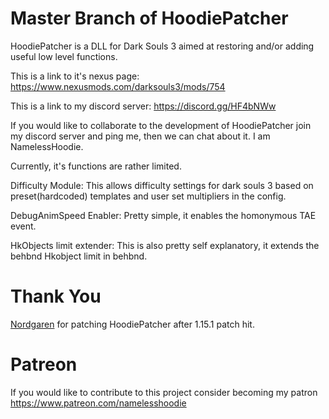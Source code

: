 # Master Branch of HoodiePatcher
HoodiePatcher is a DLL for Dark Souls 3 aimed at restoring and/or adding useful low level functions.

This is a link to it's nexus page: https://www.nexusmods.com/darksouls3/mods/754

This is a link to my discord server: https://discord.gg/HF4bNWw

If you would like to collaborate to the development of HoodiePatcher join my discord server and ping me, then we can chat about it. I am NamelessHoodie.

Currently, it's functions are rather limited.

Difficulty Module:
This allows difficulty settings for dark souls 3 based on preset(hardcoded) templates and user set multipliers in the config.

DebugAnimSpeed Enabler:
Pretty simple, it enables the homonymous TAE event.

HkObjects limit extender:
This is also pretty self explanatory, it extends the behbnd Hkobject limit in behbnd.

# Thank You
[Nordgaren](https://github.com/Nordgaren) for patching HoodiePatcher after 1.15.1 patch hit.   

# Patreon
If you would like to contribute to this project consider becoming my patron
https://www.patreon.com/namelesshoodie


